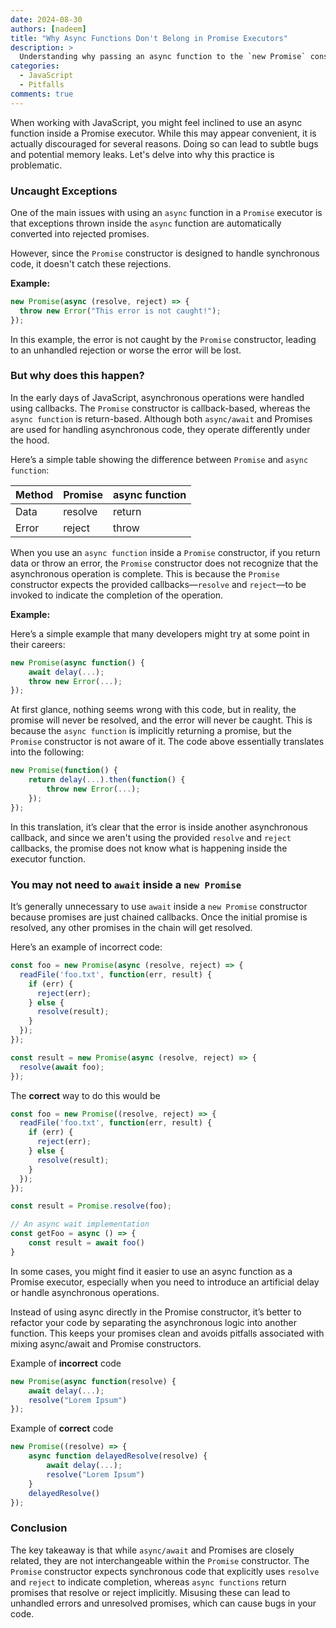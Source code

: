 ```yaml
---
date: 2024-08-30
authors: [nadeem]
title: "Why Async Functions Don't Belong in Promise Executors"
description: >
  Understanding why passing an async function to the `new Promise` constructor is a mistake
categories:
  - JavaScript
  - Pitfalls
comments: true
---
```


When working with JavaScript, you might feel inclined to use an async function inside a Promise executor. While this may appear convenient, it is actually discouraged for several reasons. Doing so can lead to subtle bugs and potential memory leaks. Let's delve into why this practice is problematic.
<!-- more -->

### Uncaught Exceptions

One of the main issues with using an `async` function in a `Promise` executor is that exceptions thrown inside the `async` function are automatically converted into rejected promises. 

However, since the `Promise` constructor is designed to handle synchronous code, it doesn't catch these rejections.

**Example:**
```javascript
new Promise(async (resolve, reject) => {
  throw new Error("This error is not caught!");
});
```
In this example, the error is not caught by the `Promise` constructor, leading to an unhandled rejection or worse the error will be lost.


### But why does this happen?

In the early days of JavaScript, asynchronous operations were handled using callbacks. The `Promise` constructor is callback-based, whereas the `async function` is return-based. Although both `async/await` and Promises are used for handling asynchronous code, they operate differently under the hood.

Here’s a simple table showing the difference between `Promise` and `async function`:

| Method  | Promise  | async function  |
|---------|----------|-----------------|
| Data    | resolve  | return          |
| Error   | reject   | throw           |

When you use an `async function` inside a `Promise` constructor, if you return data or throw an error, the `Promise` constructor does not recognize that the asynchronous operation is complete. This is because the `Promise` constructor expects the provided callbacks—`resolve` and `reject`—to be invoked to indicate the completion of the operation.

**Example:**

Here’s a simple example that many developers might try at some point in their careers:

```javascript
new Promise(async function() {
    await delay(...);
    throw new Error(...);
});
```

At first glance, nothing seems wrong with this code, but in reality, the promise will never be resolved, and the error will never be caught. This is because the `async function` is implicitly returning a promise, but the `Promise` constructor is not aware of it. The code above essentially translates into the following:

```javascript
new Promise(function() {
    return delay(...).then(function() {
        throw new Error(...);
    });
});
```

In this translation, it’s clear that the error is inside another asynchronous callback, and since we aren't using the provided `resolve` and `reject` callbacks, the promise does not know what is happening inside the executor function.

### You may not need to `await` inside a `new Promise`

It’s generally unnecessary to use `await` inside a `new Promise` constructor because promises are just chained callbacks. Once the initial promise is resolved, any other promises in the chain will get resolved. 

Here’s an example of incorrect code:
```javascript hl_lines="11-13"
const foo = new Promise(async (resolve, reject) => {
  readFile('foo.txt', function(err, result) {
    if (err) {
      reject(err);
    } else {
      resolve(result);
    }
  });
});

const result = new Promise(async (resolve, reject) => {
  resolve(await foo);
});
```

The **correct** way to do this would be
```javascript hl_lines="11 15" 
const foo = new Promise((resolve, reject) => {
  readFile('foo.txt', function(err, result) {
    if (err) {
      reject(err);
    } else {
      resolve(result);
    }
  });
});

const result = Promise.resolve(foo);

// An async wait implementation
const getFoo = async () => {
    const result = await foo()
}
```

In some cases, you might find it easier to use an async function as a Promise executor, especially when you need to introduce an artificial delay or handle asynchronous operations.

Instead of using async directly in the Promise constructor, it’s better to refactor your code by separating the asynchronous logic into another function. This keeps your promises clean and avoids pitfalls associated with mixing async/await and Promise constructors.

Example of **incorrect** code

```javascript
new Promise(async function(resolve) {
    await delay(...);
    resolve("Lorem Ipsum")
});
```

Example of **correct** code

```javascript
new Promise((resolve) => {
    async function delayedResolve(resolve) {
        await delay(...);
        resolve("Lorem Ipsum")
    }
    delayedResolve()
});
```

### Conclusion

The key takeaway is that while `async/await` and Promises are closely related, they are not interchangeable within the `Promise` constructor. The `Promise` constructor expects synchronous code that explicitly uses `resolve` and `reject` to indicate completion, whereas `async functions` return promises that resolve or reject implicitly. Misusing these can lead to unhandled errors and unresolved promises, which can cause bugs in your code.



[^1]: I'm writing this to share my recent with JavaScript promises and a note for myself in future.
[^2]: JavaScript, Promises, Async/Await, Asynchronous Programming, Error Handling, Code Best Practices, Promise Executor, JavaScript Tips, Programming Pitfalls, Code Refactoring, Async Functions, JavaScript Performance, Callback Functions, Software Development